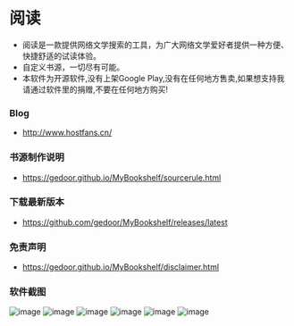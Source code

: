# 阅读
- 阅读是一款提供网络文学搜索的工具，为广大网络文学爱好者提供一种方便、快捷舒适的试读体验。
- 自定义书源，一切尽有可能。
- 本软件为开源软件,没有上架Google Play,没有在任何地方售卖,如果想支持我请通过软件里的捐赠,不要在任何地方购买!

### Blog
- http://www.hostfans.cn/

### 书源制作说明
- https://gedoor.github.io/MyBookshelf/sourcerule.html

### 下载最新版本
- https://github.com/gedoor/MyBookshelf/releases/latest

### 免责声明
- https://gedoor.github.io/MyBookshelf/disclaimer.html

### 软件截图
![image](https://github.com/gedoor/MyBookshelf/blob/master/docs/image/mybook1.jpg)
![image](https://github.com/gedoor/MyBookshelf/blob/master/docs/image/mybook2.jpg)
![image](https://github.com/gedoor/MyBookshelf/blob/master/docs/image/mybook3.jpg)
![image](https://github.com/gedoor/MyBookshelf/blob/master/docs/image/mybook4.jpg)
![image](https://github.com/gedoor/MyBookshelf/blob/master/docs/image/mybook5.jpg)
![image](https://github.com/gedoor/MyBookshelf/blob/master/docs/image/mybook6.jpg)
